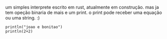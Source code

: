 um simples interprete escrito em rust, atualmente em construção. mas ja tem opeção binaria de mais e um print. o print pode receber uma equação ou uma string. :)

```
println("joao e bonitao")
println(2+2)  
```
